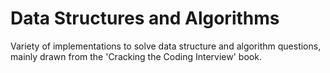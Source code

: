 # Data Structures and Algorithms

Variety of implementations to solve data structure and algorithm questions, mainly drawn from the 'Cracking the Coding Interview' book.
